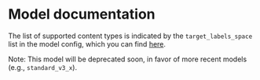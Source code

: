 # Model documentation

The list of supported content types is indicated by the `target_labels_space` list in the model config, which you can find [here](https://github.com/google/magika/blob/7f947319f1ebe09626368a3f989a0863fcd7c52a/assets/models/standard_v1/model_config.json#L440-L554).

Note: This model will be deprecated soon, in favor of more recent models (e.g., `standard_v3_x`).